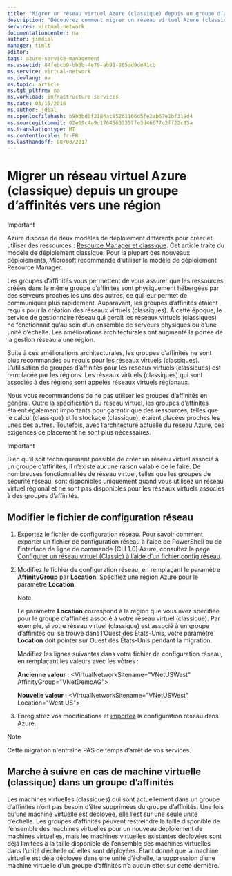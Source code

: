 ```yaml
---
title: "Migrer un réseau virtuel Azure (classique) depuis un groupe d’affinités vers une région | Microsoft Docs"
description: "Découvrez comment migrer un réseau virtuel Azure (classique) depuis un groupe d’affinités vers une région."
services: virtual-network
documentationcenter: na
author: jimdial
manager: timlt
editor: 
tags: azure-service-management
ms.assetid: 84febcb9-bb8b-4e79-ab91-865ad9de41cb
ms.service: virtual-network
ms.devlang: na
ms.topic: article
ms.tgt_pltfrm: na
ms.workload: infrastructure-services
ms.date: 03/15/2016
ms.author: jdial
ms.openlocfilehash: b9b3bd0f2184ac85261166d5fe2ab67e1bf319d4
ms.sourcegitcommit: 02e69c4a9d17645633357fe3d46677c2ff22c85a
ms.translationtype: MT
ms.contentlocale: fr-FR
ms.lasthandoff: 08/03/2017
---
```

# <a name="migrate-a-virtual-network-classic-from-an-affinity-group-to-a-region"></a>Migrer un réseau virtuel Azure (classique) depuis un groupe d’affinités vers une région

> [!IMPORTANT]
> Azure dispose de deux modèles de déploiement différents pour créer et utiliser des ressources : [Resource Manager et classique](../resource-manager-deployment-model.md?toc=%2fazure%2fvirtual-network%2ftoc.json). Cet article traite du modèle de déploiement classique. Pour la plupart des nouveaux déploiements, Microsoft recommande d’utiliser le modèle de déploiement Resource Manager.

Les groupes d’affinités vous permettent de vous assurer que les ressources créées dans le même groupe d’affinités sont physiquement hébergées par des serveurs proches les uns des autres, ce qui leur permet de communiquer plus rapidement. Auparavant, les groupes d’affinités étaient requis pour la création des réseaux virtuels (classiques). À cette époque, le service de gestionnaire réseau qui gérait les réseaux virtuels (classiques) ne fonctionnait qu’au sein d’un ensemble de serveurs physiques ou d’une unité d’échelle. Les améliorations architecturales ont augmenté la portée de la gestion réseau à une région.

Suite à ces améliorations architecturales, les groupes d’affinités ne sont plus recommandés ou requis pour les réseaux virtuels (classiques). L’utilisation de groupes d’affinités pour les réseaux virtuels (classiques) est remplacée par les régions. Les réseaux virtuels (classiques) qui sont associés à des régions sont appelés réseaux virtuels régionaux.

Nous vous recommandons de ne pas utiliser les groupes d’affinités en général. Outre la spécification du réseau virtuel, les groupes d’affinités étaient également importants pour garantir que des ressources, telles que le calcul (classique) et le stockage (classique), étaient placées proches les unes des autres. Toutefois, avec l’architecture actuelle du réseau Azure, ces exigences de placement ne sont plus nécessaires.

> [!IMPORTANT]
> Bien qu’il soit techniquement possible de créer un réseau virtuel associé à un groupe d’affinités, il n’existe aucune raison valable de le faire. De nombreuses fonctionnalités de réseau virtuel, telles que les groupes de sécurité réseau, sont disponibles uniquement quand vous utilisez un réseau virtuel régional et ne sont pas disponibles pour les réseaux virtuels associés à des groupes d’affinités.
> 
> 

## <a name="edit-the-network-configuration-file"></a>Modifier le fichier de configuration réseau

1. Exportez le fichier de configuration réseau. Pour savoir comment exporter un fichier de configuration réseau à l’aide de PowerShell ou de l’interface de ligne de commande (CLI 1.0) Azure, consultez la page [Configurer un réseau virtuel (Classic) à l’aide d’un fichier config réseau](virtual-networks-using-network-configuration-file.md#export).
2. Modifiez le fichier de configuration réseau, en remplaçant le paramètre **AffinityGroup** par **Location**. Spécifiez une [région](https://azure.microsoft.com/regions) Azure pour le paramètre **Location**.
   
   > [!NOTE]
   > Le paramètre **Location** correspond à la région que vous avez spécifiée pour le groupe d’affinités associé à votre réseau virtuel (classique). Par exemple, si votre réseau virtuel (classique) est associé à un groupe d’affinités qui se trouve dans l’Ouest des États-Unis, votre paramètre **Location** doit pointer sur Ouest des États-Unis pendant la migration. 
   > 
   > 
   
    Modifiez les lignes suivantes dans votre fichier de configuration réseau, en remplaçant les valeurs avec les vôtres : 
   
    **Ancienne valeur :** \<VirtualNetworkSitename="VNetUSWest" AffinityGroup="VNetDemoAG"\> 
   
    **Nouvelle valeur :** \<VirtualNetworkSitename="VNetUSWest" Location="West US"\>
3. Enregistrez vos modifications et [importez](virtual-networks-using-network-configuration-file.md#import) la configuration réseau dans Azure.

> [!NOTE]
> Cette migration n'entraîne PAS de temps d’arrêt de vos services.
> 
> 

## <a name="what-to-do-if-you-have-a-vm-classic-in-an-affinity-group"></a>Marche à suivre en cas de machine virtuelle (classique) dans un groupe d’affinités
Les machines virtuelles (classiques) qui sont actuellement dans un groupe d’affinités n’ont pas besoin d’être supprimées du groupe d’affinités. Une fois qu’une machine virtuelle est déployée, elle l’est sur une seule unité d’échelle. Les groupes d’affinités peuvent restreindre la taille disponible de l’ensemble des machines virtuelles pour un nouveau déploiement de machines virtuelles, mais les machines virtuelles existantes déployées sont déjà limitées à la taille disponible de l’ensemble des machines virtuelles dans l’unité d’échelle où elles sont déployées. Étant donné que la machine virtuelle est déjà déployée dans une unité d’échelle, la suppression d’une machine virtuelle d’un groupe d’affinités n’a aucun effet sur cette dernière.
